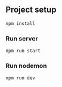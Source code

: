 ## Project setup
```
npm install
```

### Run server 
```
npm run start
```
### Run nodemon
```
npm run dev
```